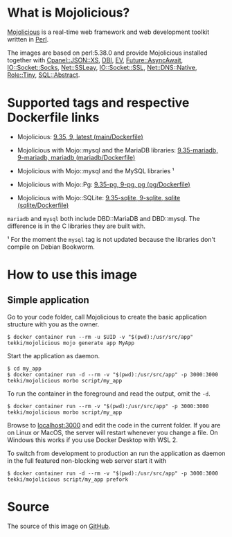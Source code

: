 <!-- this file is generated via docker-builder/generate.pl, do not edit it directly -->

# What is Mojolicious?

[Mojolicious](https://mojolicious.org) is a real-time web framework and web development toolkit written in [Perl](https://www.perl.org).


The images are based on perl:5.38.0 and provide Mojolicious installed together with
[Cpanel::JSON::XS](https://metacpan.org/pod/Cpanel::JSON::XS),
[DBI](https://metacpan.org/pod/DBI),
[EV](https://metacpan.org/pod/EV),
[Future::AsyncAwait](https://metacpan.org/pod/Future::AsyncAwait),
[IO::Socket::Socks](https://metacpan.org/pod/IO::Socket::Socks),
[Net::SSLeay](https://metacpan.org/pod/Net::SSLeay),
[IO::Socket::SSL](https://metacpan.org/pod/IO::Socket::SSL),
[Net::DNS::Native](https://metacpan.org/pod/Net::DNS::Native),
[Role::Tiny](https://metacpan.org/pod/Role::Tiny),
[SQL::Abstract](https://metacpan.org/pod/SQL::Abstract).

# Supported tags and respective Dockerfile links

* Mojolicious: [9.35, 9, latest (main/Dockerfile)](https://github.com/Tekki/docker-mojolicious/blob/master/main/Dockerfile)

* Mojolicious with Mojo::mysql and the MariaDB libraries: [9.35-mariadb, 9-mariadb, mariadb (mariadb/Dockerfile)](https://github.com/Tekki/docker-mojolicious/blob/master/mariadb/Dockerfile)

* Mojolicious with Mojo::mysql and the MySQL libraries ¹

* Mojolicious with Mojo::Pg: [9.35-pg, 9-pg, pg (pg/Dockerfile)](https://github.com/Tekki/docker-mojolicious/blob/master/pg/Dockerfile)

* Mojolicious with Mojo::SQLite: [9.35-sqlite, 9-sqlite, sqlite (sqlite/Dockerfile)](https://github.com/Tekki/docker-mojolicious/blob/master/sqlite/Dockerfile)

`mariadb` and `mysql` both include DBD::MariaDB and DBD::mysql. The difference
is in the C libraries they are built with.

¹ For the moment the `mysql` tag is not updated because the libraries
don't compile on Debian Bookworm.

# How to use this image

## Simple application

Go to your code folder, call Mojolicious to create the basic application
structure with you as the owner.

    $ docker container run --rm -u $UID -v "$(pwd):/usr/src/app" tekki/mojolicious mojo generate app MyApp

Start the application as daemon.

    $ cd my_app
    $ docker container run -d --rm -v "$(pwd):/usr/src/app" -p 3000:3000 tekki/mojolicious morbo script/my_app

To run the container in the foreground and read the output, omit the `-d`.

    $ docker container run --rm -v "$(pwd):/usr/src/app" -p 3000:3000 tekki/mojolicious morbo script/my_app

Browse to [localhost:3000](http://localhost:3000) and edit the code in the
current folder. If you are on Linux or MacOS, the server will restart whenever
you change a file. On Windows this works if you use Docker Desktop with WSL 2.

To switch from development to production an run the application as daemon in
the full featured non-blocking web server start it with

    $ docker container run -d --rm -v "$(pwd):/usr/src/app" -p 3000:3000 tekki/mojolicious script/my_app prefork

# Source

The source of this image on [GitHub](https://github.com/Tekki/docker-mojolicious).
